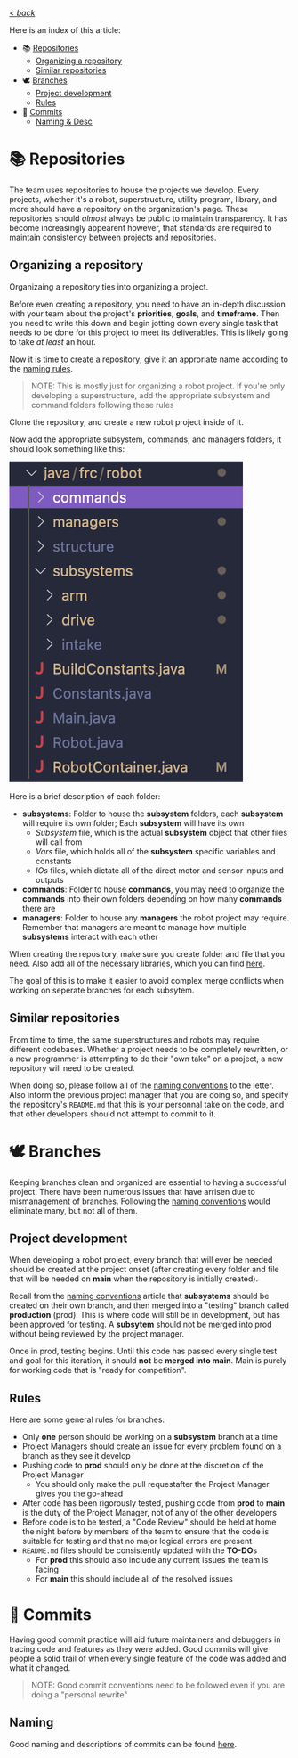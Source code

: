 [*< back*](GITHUB_DOCS.md)

Here is an index of this article:

- 📚 [Repositories](GITHUB_REPOSITORIES.md)
  - [Organizing a repository](GITHUB_REPOSITORIES.md#Organizing-a-repository)
  - [Similar repositories](GITHUB_REPOSITORIES.md#Similar-repositories)
- 🕊 [Branches](GITHUB_REPOSITORIES.md#Branches)
  - [Project development](GITHUB_REPOSITORIES.md#Project-development)
  - [Rules](GITHUB_REPOSITORIES.md#Rules)
- 🦀 [Commits](GITHUB_REPOSITORIES.md#Commits)
  - [Naming & Desc](GITHUB_REPOSITORIES.md#Naming)

# 📚 Repositories

The team uses repositories to house the projects we develop. Every projects, whether it's a robot, superstructure, utility program, library, and more should have a repository on the organization's page. These repositories should *almost* always be public to maintain transparency. It has become increasingly appearent however, that standards are required to maintain consistency between projects and repositories.

## Organizing a repository

Organizaing a repository ties into organizing a project.

Before even creating a repository, you need to have an in-depth discussion with your team about the project's **priorities**, **goals**, and **timeframe**. Then you need to write this down and begin jotting down every single task that needs to be done for this project to meet its deliverables. This is likely going to take *at least* an hour.

Now it is time to create a repository; give it an approriate name according to the [naming rules](GITHUB_NAMING.md).

> NOTE: This is mostly just for organizing a robot project. If you're only developing a superstructure, add the appropriate subsystem and command folders following these rules

Clone the repository, and create a new robot project inside of it.

Now add the appropriate subsystem, commands, and managers folders, it should look something like this:

![P6](/GitHubDocs/Images/P6.png)

Here is a brief description of each folder:

- **subsystems**: Folder to house the **subsystem** folders, each **subsystem** will require its own folder; Each **subsystem** will have its own
  - *Subsystem* file, which is the actual **subsystem** object that other files will call from
  - *Vars* file, which holds all of the **subsystem** specific variables and constants
  - *IOs* files, which dictate all of the direct motor and sensor inputs and outputs
- **commands**: Folder to house **commands**, you may need to organize the **commands** into their own folders depending on how many **commands** there are
- **managers**: Folder to house any **managers** the robot project may require. Remember that managers are meant to manage how multiple **subsystems** interact with each other

When creating the repository, make sure you create folder and file that you need. Also add all of the necessary libraries, which you can find [here](https://docs.wpilib.org/en/stable/docs/software/vscode-overview/3rd-party-libraries.html).

The goal of this is to make it easier to avoid complex merge conflicts when working on seperate branches for each subsytem.

## Similar repositories

From time to time, the same superstructures and robots may require different codebases. Whether a project needs to be completely rewritten, or a new programmer is attempting to do their "own take" on a project, a new repository will need to be created.

When doing so, please follow all of the [naming conventions](GITHUB_NAMING.md) to the letter. Also inform the previous project manager that you are doing so, and specify the repository's `README.md` that this is your personnal take on the code, and that other developers should not attempt to commit to it.

# 🕊 Branches

Keeping branches clean and organized are essential to having a successful project. There have been numerous issues that have arrisen due to mismanagement of branches. Following the [naming conventions](GITHUB_NAMING.md) would eliminate many, but not all of them.

## Project development

When developing a robot project, every branch that will ever be needed should be created at the project onset (after creating every folder and file that will be needed on **main** when the repository is initially created). 

Recall from the [naming conventions](GITHUB_NAMING.md) article that **subsystems** should be created on their own branch, and then merged into a "testing" branch called **production** (prod). This is where code will still be in development, but has been approved for testing. A **subsytem** should not be merged into prod without being reviewed by the project manager. 

Once in prod, testing begins. Until this code has passed every single test and goal for this iteration, it should **not** be **merged into main**. Main is purely for working code that is "ready for competition".

## Rules

Here are some general rules for branches:

- Only **one** person should be working on a **subsystem** branch at a time
- Project Managers should create an issue for every problem found on a branch as they see it develop
- Pushing code to **prod** should only be done at the discretion of the Project Manager
  - You should only make the pull requestafter the Project Manager gives you the go-ahead
- After code has been rigorously tested, pushing code from **prod** to **main** is the duty of the Project Manager, not of any of the other developers
- Before code is to be tested, a "Code Review" should be held at home the night before by members of the team to ensure that the code is suitable for testing and that no major logical errors are present
- `README.md` files should be consistently updated with the **TO-DO**s
  - For **prod** this should also include any current issues the team is facing
  - For **main** this should include all of the resolved issues

# 🦀 Commits

Having good commit practice will aid future maintainers and debuggers in tracing code and features as they were added. Good commits will give people a solid trail of when every single feature of the code was added and what it changed.

> NOTE: Good commit conventions need to be followed even if you are doing a "personal rewrite"

## Naming

Good naming and descriptions of commits can be found [here](GITHUB_NAMING.md).
